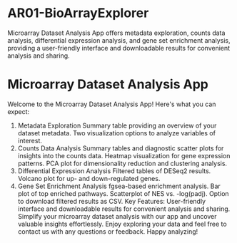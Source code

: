 # AR01-BioArrayExplorer
Microarray Dataset Analysis App offers metadata exploration, counts data analysis, differential expression analysis, and gene set enrichment analysis, providing a user-friendly interface and downloadable results for convenient analysis and sharing.

# Microarray Dataset Analysis App
Welcome to the Microarray Dataset Analysis App! Here's what you can expect:

1. Metadata Exploration
Summary table providing an overview of your dataset metadata.
Two visualization options to analyze variables of interest.
2. Counts Data Analysis
Summary tables and diagnostic scatter plots for insights into the counts data.
Heatmap visualization for gene expression patterns.
PCA plot for dimensionality reduction and clustering analysis.
3. Differential Expression Analysis
Filtered tables of DESeq2 results.
Volcano plot for up- and down-regulated genes.
4. Gene Set Enrichment Analysis
fgsea-based enrichment analysis.
Bar plot of top enriched pathways.
Scatterplot of NES vs. -log(padj).
Option to download filtered results as CSV.
Key Features:
User-friendly interface and downloadable results for convenient analysis and sharing.
Simplify your microarray dataset analysis with our app and uncover valuable insights effortlessly.
Enjoy exploring your data and feel free to contact us with any questions or feedback.
Happy analyzing!
